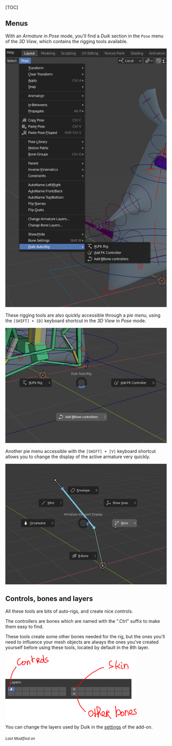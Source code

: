 [TOC]

## Menus

With an *Armature* in *Pose* mode, you'll find a *Duik* section in the `Pose` menu of the *3D View*, which contains the rigging tools available.

![Pose menu](img\pose-menu.png)

These rigging tools are also quickly accessible through a *pie menu*, using the `[SHIFT] + [D]` keyboard shortcut in the *3D View* in *Pose* mode.

![Pie menu](img\pie_menu_autorig.png)

Another pie menu accessible with the `[SHIFT] + [V]` keyboard shortcut allows you to change the display of the active armature very quickly.

![Armature display Pie menu](img/armature_display_pie_menu.png)

## Controls, bones and layers

All these tools are bits of auto-rigs, and create nice controls.

The controllers are bones which are named with the ".Ctrl" suffix to make them easy to find.

These tools create some other bones needed for the rig, but the ones you'll need to influence your mesh objects are always the ones you've created yourself before using these tools, located by default in the 8th layer.

![Layers](img/default-layers.png)

You can change the layers used by Duik in the [settings](settings.md) of the add-on.


<sub>*Last Modified on <script type="text/javascript"> document.write(document.lastModified) </script>*</sub>